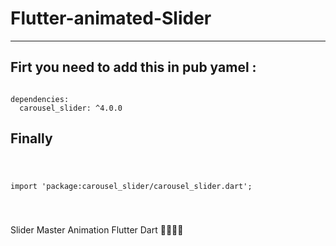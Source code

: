 # Flutter-animated-Slider

<hr>
<h2>Firt you need to add this in pub yamel :</h2>


<pre><code>
dependencies:
  carousel_slider: ^4.0.0
</code></pre>

<h2>Finally</h2>
<pre><code>

 import 'package:carousel_slider/carousel_slider.dart';

</code></pre>



Slider Master Animation Flutter Dart 🐱‍👤🐱‍👤
